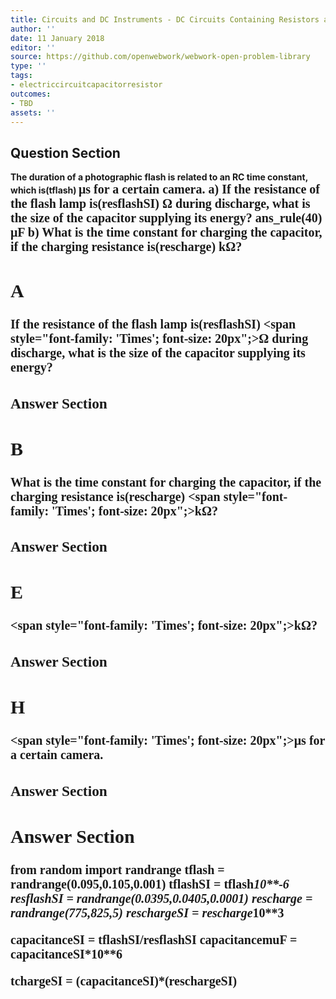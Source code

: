 ```yaml
---
title: Circuits and DC Instruments - DC Circuits Containing Resistors and Capacitors
author: ''
date: 11 January 2018
editor: ''
source: https://github.com/openwebwork/webwork-open-problem-library
type: ''
tags:
- electriccircuitcapacitorresistor
outcomes:
- TBD
assets: ''
---
```


## Question Section 

<b>
The duration of a photographic flash is related to an RC time constant, which is(tflash) <span style="font-family: 'Times'; font-size: 20px";>&mu;s<span> for a certain camera.
a) If the resistance of the flash lamp is(resflashSI) <span style="font-family: 'Times'; font-size: 20px";>&Omega;<span> during discharge, what is the size of the capacitor supplying its energy?
ans_rule(40) <span style="font-family: 'Times'; font-size: 20px";>&mu;F<span>
b) What is the time constant for charging the capacitor, if the charging resistance is(rescharge) <span style="font-family: 'Times'; font-size: 20px";>k&Omega;<span>?

## A
If the resistance of the flash lamp is(resflashSI) <span style="font-family: 'Times'; font-size: 20px";>&Omega;<span> during discharge, what is the size of the capacitor supplying its energy?
### Answer Section
## B
What is the time constant for charging the capacitor, if the charging resistance is(rescharge) <span style="font-family: 'Times'; font-size: 20px";>k&Omega;<span>?
### Answer Section
## E
<span style="font-family: 'Times'; font-size: 20px";>k&Omega;<span>?
### Answer Section
## H
<span style="font-family: 'Times'; font-size: 20px";>&mu;s<span> for a certain camera.
### Answer Section


## Answer Section

from random import randrange
tflash = randrange(0.095,0.105,0.001)
tflashSI = tflash*10**-6
resflashSI = randrange(0.0395,0.0405,0.0001)
rescharge = randrange(775,825,5)
reschargeSI = rescharge*10**3

capacitanceSI = tflashSI/resflashSI
capacitancemuF = capacitanceSI*10**6

tchargeSI = (capacitanceSI)*(reschargeSI)